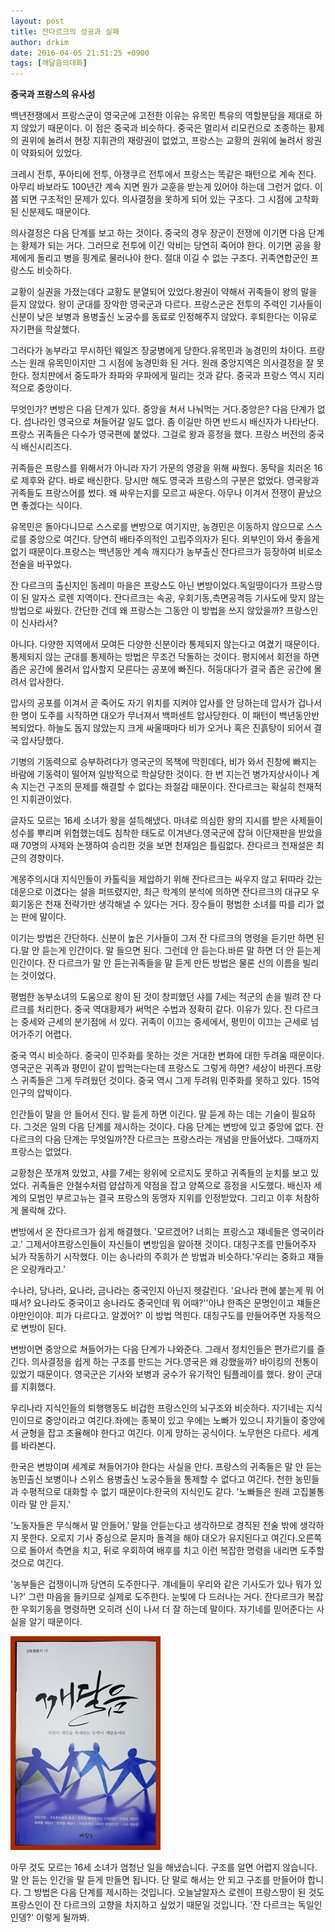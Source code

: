 ```yaml
---
layout: post
title: 잔다르크의 성공과 실패
author: drkim
date: 2016-04-05 21:51:25 +0900
tags: [깨달음의대화]
---
```

**중국과 프랑스의 유사성**

  


백년전쟁에서 프랑스군이 영국군에 고전한 이유는 유목민 특유의 역할분담을 제대로 하지 않았기 때문이다. 이 점은 중국과 비슷하다. 중국은 멀리서 리모컨으로 조종하는 황제의 권위에 눌려서 현장 지휘관의 재량권이 없었고, 프랑스는 교황의 권위에 눌려서 왕권이 약화되어 있었다. 

  


크레시 전투, 푸아티에 전투, 아쟁쿠르 전투에서 프랑스는 똑같은 패턴으로 계속 진다. 아무리 바보라도 100년간 계속 지면 뭔가 교훈을 받는게 있어야 하는데 그런거 없다. 이쯤 되면 구조적인 문제가 있다. 의사결정을 못하게 되어 있는 구조다. 그 시점에 고착화된 신분제도 때문이다. 

  


의사결정은 다음 단계를 보고 하는 것이다. 중국의 경우 장군이 전쟁에 이기면 다음 단계는 황제가 되는 거다. 그러므로 전투에 이긴 악비는 당연히 죽어야 한다. 이기면 공을 황제에게 돌리고 병을 핑계로 물러나야 한다. 절대 이길 수 없는 구조다. 귀족연합군인 프랑스도 비슷하다. 

  


교황이 실권을 가졌는데다 교황도 분열되어 있었다.왕권이 약해서 귀족들이 왕의 말을 듣지 않았다. 왕이 군대를 장악한 영국군과 다르다. 프랑스군은 전투의 주력인 기사들이 신분이 낮은 보병과 용병출신 노궁수를 동료로 인정해주지 않았다. 후퇴한다는 이유로 자기편을 학살했다.

  


그러다가 농부라고 무시하던 웨일즈 장궁병에게 당한다.유목민과 농경민의 차이다. 프랑스는 원래 유목민이지만 그 시점에 농경민화 된 거다. 원래 중앙지역은 의사결정을 잘 못한다. 정치판에서 중도파가 좌파와 우파에게 밀리는 것과 같다. 중국과 프랑스 역시 지리적으로 중앙이다.

  


무엇인가? 변방은 다음 단계가 있다. 중앙을 쳐서 나눠먹는 거다.중앙은? 다음 단계가 없다. 섬나라인 영국으로 쳐들어갈 일도 없다. 좀 이길만 하면 반드시 배신자가 나타난다.프랑스 귀족들은 다수가 영국편에 붙었다. 그걸로 왕과 흥정을 했다. 프랑스 버전의 중국식 배신시리즈다.

  


귀족들은 프랑스를 위해서가 아니라 자기 가문의 영광을 위해 싸웠다. 동탁을 치러온 16로 제후와 같다. 바로 배신한다. 당시만 해도 영국과 프랑스의 구분은 없었다. 영국왕과 귀족들도 프랑스어를 썼다. 왜 싸우는지를 모르고 싸운다. 아무나 이겨서 전쟁이 끝났으면 좋겠다는 식이다.

  


유목민은 돌아다니므로 스스로를 변방으로 여기지만, 농경민은 이동하지 않으므로 스스로를 중앙으로 여긴다. 당연히 배타주의적인 고립주의자가 된다. 외부인이 와서 좋을게 없기 때문이다.프랑스는 백년동안 계속 깨지다가 농부출신 잔다르크가 등장하여 비로소 전술을 바꾸었다.

  


잔 다르크의 출신지인 동레미 마을은 프랑스도 아닌 변방이었다.독일땅이다가 프랑스땅이 된 알자스 로렌 지역이다. 잔다르크는 속공, 우회기동,측면공격등 기사도에 맞지 않는 방법으로 싸웠다. 간단한 건데 왜 프랑스는 그동안 이 방법을 쓰지 않았을까? 프랑스인이 신사라서?

  


아니다. 다양한 지역에서 모여든 다양한 신분이라 통제되지 않는다고 여겼기 때문이다.통제되지 않는 군대를 통제하는 방법은 무조건 닥돌하는 것이다. 평지에서 회전을 하면 좁은 공간에 몰려서 압사할지 모른다는 공포에 빠진다. 허둥대다가 결국 좁은 공간에 몰려서 압사한다.

  


압사의 공포를 이겨서 곧 죽어도 자기 위치를 지켜야 압사를 안 당하는데 압사가 겁나서 한 명이 도주를 시작하면 대오가 무너져서 백퍼센트 압사당한다. 이 패턴이 백년동안반복되었다. 하늘도 돕지 않았는지 크게 싸울때마다 비가 오거나 혹은 진흙탕이 되어서 결국 압사당했다.

  


기병의 기동력으로 승부하려다가 영국군의 목책에 막힌데다, 비가 와서 진창에 빠지는 바람에 기동력이 떨어져 일방적으로 학살당한 것이다. 한 번 지는건 병가지상사이나 계속 지는건 구조의 문제를 해결할 수 없다는 좌절감 때문이다. 잔다르크는 확실히 천재적인 지휘관이었다.

  


글자도 모르는 16세 소녀가 왕을 설득해냈다. 마녀로 의심한 왕의 지시를 받은 사제들이 성수를 뿌리며 위협했는데도 침착한 태도로 이겨낸다.영국군에 잡혀 이단재판을 받았을 때 70명의 사제와 논쟁하여 승리한 것을 보면 천재임은 틀림없다. 잔다르크 천재설은 최근의 경향이다.

  


계몽주의시대 지식인들이 카톨릭을 제압하기 위해 잔다르크는 싸우지 않고 뒤따라 갔는데운으로 이겼다는 설을 퍼뜨렸지만, 최근 학계의 분석에 의하면 잔다르크의 대규모 우회기동은 천재 전략가만 생각해낼 수 있다는 거다. 장수들이 평범한 소녀를 따를 리가 없는 판에 말이다.



이기는 방법은 간단하다. 신분이 높은 기사들이 그저 잔 다르크의 명령을 듣기만 하면 된다.말 안 듣는게 인간이다. 말 들으면 된다. 그런데 안 듣는다.바른 말 하면 더 안 듣는게 인간이다. 잔 다르크가 말 안 듣는귀족들을 말 듣게 만든 방법은 물론 신의 이름을 빌리는 것이었다.

  


평범한 농부소녀의 도움으로 왕이 된 것이 창피했던 샤를 7세는 적군의 손을 빌려 잔 다르크를 처리한다. 중국 역대황제가 써먹은 수법과 정확히 같다. 이유가 있다. 잔 다르크는 중세와 근세의 분기점에 서 있다. 귀족이 이끄는 중세에서, 평민이 이끄는 근세로 넘어가주기 어렵다.

  


중국 역시 비슷하다. 중국이 민주화를 못하는 것은 거대한 변화에 대한 두려움 때문이다. 영국군은 귀족과 평민이 같이 밥먹는다는데 프랑스도 그렇게 하면? 세상이 바뀐다.프랑스 귀족들은 그게 두려웠던 것이다. 중국 역시 그게 두려워 민주화를 못하고 있다. 15억 인구의 압박이다.



인간들이 말을 안 들어서 진다. 말 듣게 하면 이긴다. 말 듣게 하는 데는 기술이 필요하다. 그것은 일의 다음 단계를 제시하는 것이다. 다음 단계는 변방에 있고 중앙에 없다. 잔다르크의 다음 단계는 무엇일까?잔 다르크는 프랑스라는 개념을 만들어냈다. 그때까지 프랑스는 없었다.

  


교황청은 쪼개져 있었고, 샤를 7세는 왕위에 오르지도 못하고 귀족들의 눈치를 보고 있었다. 귀족들은 안철수처럼 얍삽하게 약점을 잡고 양쪽으로 흥정을 시도했다. 배신자 세계의 모범인 부르고뉴는 결국 프랑스의 동맹자 지위를 인정받았다. 그리고 이후 처참하게 몰락해 갔다.

  


변방에서 온 잔다르크가 쉽게 해결했다. '모르겠어? 너희는 프랑스고 쟤네들은 영국이라고.' 그제서야프랑스인들이 자신들이 변방임을 알아챈 것이다. 대칭구조를 만들어주자 뇌가 작동하기 시작했다. 이는 송나라의 주희가 쓴 방법과 비슷하다.'우리는 중화고 쟤들은 오랑캐라고.'

  


수나라, 당나라, 요나라, 금나라는 중국인지 아닌지 헷갈린다. '요나라 편에 붙는게 뭐 어때서? 요나라도 중국이고 송나라도 중국인데 뭐 어때?''아냐 한족은 문명인이고 쟤들은 야만인이야. 피가 다르다고. 알겠어?' 이 방법 먹힌다. 대칭구도를 만들어주면 자동적으로 변방이 된다.

  


변방이면 중앙으로 쳐들어가는 다음 단계가 나와준다. 그래서 정치인들은 편가르기를 즐긴다. 의사결정을 쉽게 하는 구조를 만드는 거다.영국은 왜 강했을까? 바이킹의 전통이 있었기 때문이다. 영국군은 기사와 보병과 궁수가 유기적인 팀플레이를 했다. 왕이 군대를 지휘했다.

  


우리나라 지식인들의 퇴행행동도 비겁한 프랑스인의 뇌구조와 비슷하다. 자기네는 지식인이므로 중앙이라고 여긴다.좌에는 종북이 있고 우에는 노빠가 있으니 자기들이 중앙에서 균형을 잡고 조율해야 한다고 여긴다. 이게 망하는 공식이다. 노무현은 다르다. 세계를 바라본다.

  


한국은 변방이며 세계로 쳐들어가야 한다는 사실을 안다. 프랑스의 귀족들은 말 안 듣는 농민출신 보병이나 스위스 용병출신 노궁수들을 통제할 수 없다고 여긴다. 천한 농민들과 수평적으로 대화할 수 없기 때문이다.한국의 지식인도 같다. '노빠들은 원래 고집불통이라 말 안 듣지.'

  


'노동자들은 무식해서 말 안들어.' 말을 안듣는다고 생각하므로 경직된 전술 밖에 생각하지 못한다. 오로지 기사 중심으로 묻지마 돌격을 해야 대오가 유지된다고 여긴다.오른쪽으로 돌아서 측면을 치고, 뒤로 우회하여 배후를 치고 이런 복잡한 명령을 내리면 도주할 것으로 여긴다.

  


'농부들은 겁쟁이니까 당연히 도주한다구. 걔네들이 우리와 같은 기사도가 있나 뭐가 있나?' 그런 마음을 들키므로 실제로 도주한다. 눈빛에 다 드러나는 거다. 잔다르크가 복잡한 우회기동을 명령하면 오히려 신이 나서 더 잘 하는데 말이다. 자기네를 믿어준다는 사실을 알기 때문이다.

  


  



![](/files/attach/images/198/146/695/aDSC01523.JPG)   


  


아무 것도 모르는 16세 소녀가 엄청난 일을 해냈습니다. 구조를 알면 어렵지 않습니다. 말 안 듣는 인간을 말 듣게 만들면 됩니다. 단 말로 해서는 안 되고 구조를 만들어야 합니다. 그 방법은 다음 단계를 제시하는 것입니다. 오늘날알자스 로렌이 프랑스땅이 된 것도 프랑스인이 잔 다르크의 고향을 차지하고 싶었기 때문일 것입니다. '잔 다르크는 독일인인뎅?' 이렇게 될까봐.